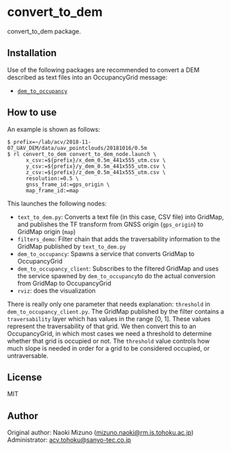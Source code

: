 # convert_to_dem

convert_to_dem package.

## Installation

Use of the following packages are recommended to convert a DEM described as
text files into an OccupancyGrid message:

- [`dem_to_occupancy`](https://github.com/TohokuACV/TohokuACV/tree/master/dem_to_occupancy)

## How to use

An example is shown as follows:

```
$ prefix=~/lab/acv/2018-11-07_UAV_DEM/data/uav_pointclouds/20181016/0.5m
$ rl convert_to_dem convert_to_dem_node.launch \
      x_csv:=${prefix}/x_dem_0.5m_441x555_utm.csv \
      y_csv:=${prefix}/y_dem_0.5m_441x555_utm.csv \
      z_csv:=${prefix}/z_dem_0.5m_441x555_utm.csv \
      resolution:=0.5 \
      gnss_frame_id:=gps_origin \
      map_frame_id:=map
```

This launches the following nodes:

- `text_to_dem.py`: Converts a text file (in this case, CSV file) into
  GridMap, and publishes the TF transform from GNSS origin (`gps_origin`) to
  GridMap origin (`map`)
- `filters_demo`: Filter chain that adds the traversability information to the
  GridMap published by `text_to_dem.py`
- `dem_to_occupancy`: Spawns a service that converts GridMap to OccupancyGrid
- `dem_to_occupancy_client`: Subscribes to the filtered GridMap and uses the
  service spawned by `dem_to_occupancy`to do the actual conversion from
  GridMap to OccupancyGrid
- `rviz`: does the visualization

There is really only one parameter that needs explanation: `threshold` in
`dem_to_occupancy_client.py`. The GridMap published by the filter contains a
`traversability` layer which has values in the range [0, 1]. These values
represent the traversability of that grid. We then convert this to an
OccupancyGrid, in which most cases we need a threshold to determine whether
that grid is occupied or not. The `threshold` value controls how much slope is
needed in order for a grid to be considered occupied, or untraversable.

## License

MIT


## Author

Original author: Naoki Mizuno (mizuno.naoki@rm.is.tohoku.ac.jp)
Administrator: acv.tohoku@sanyo-tec.co.jp
